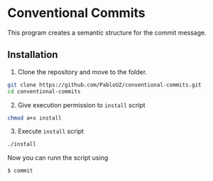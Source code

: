 # Conventional Commits

This program creates a semantic structure for the commit message.


## Installation

1. Clone the repository and move to the folder.
```bash
git clone https://github.com/PabloUZ/conventional-commits.git
cd conventional-commits
```

2. Give execution permission to `install` script
```bash
chmod a+x install
```

3. Execute `install` script
```bash
./install
```

Now you can runn the script using
```bash
$ commit
```